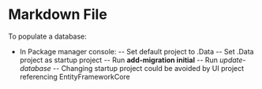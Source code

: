 ﻿# Markdown File

To populate a database:
- In Package manager console:
-- Set default project to .Data
-- Set .Data project as startup project
-- Run **add-migration initial**
-- Run *update-database*
-- Changing startup project could be avoided by UI project referencing EntityFrameworkCore